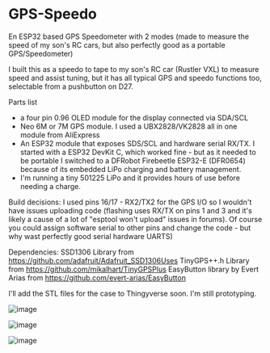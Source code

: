 # GPS-Speedo
En ESP32 based GPS Speedometer with 2 modes (made to measure the speed of my son's RC cars, but also perfectly good as a portable GPS/Speedometer)

I built this as a speedo to tape to my son's RC car (Rustler VXL) to measure speed and assist tuning, but it has all typical GPS and speedo functions too, selectable from a pushbutton on D27.


Parts list
- a four pin 0.96 OLED module for the display connected via SDA/SCL 
- Neo 6M or 7M GPS module. I used a UBX2828/VK2828 all in one module from AliExpress
- An ESP32 module that exposes SDS/SCL and hardware serial RX/TX. I started with a ESP32 DevKit C, which worked fine - but as it needed to be portable I switched to a DFRobot Firebeetle ESP32-E (DFR0654) because of its embedded LiPo charging and battery management. 
- I'm running a tiny 501225 LiPo and it provides hours of use before needing a charge.


Build decisions:
I used pins 16/17 - RX2/TX2 for the GPS I/O so I wouldn't have issues uploading code (flashing uses RX/TX on pins 1 and 3 and it's likely a cause of a lot of "esptool won't upload" issues in forums). Of course you could assign software serial to other pins and change the code - but why wast perfectly good serial hardware UARTS) 

Dependencies:
SSD1306 Library from https://github.com/adafruit/Adafruit_SSD1306Uses
TinyGPS++.h Library from https://github.com/mikalhart/TinyGPSPlus
EasyButton library by Evert Arias from https://github.com/evert-arias/EasyButton

I'll add the STL files for the case to Thingyverse soon. I'm still prototyping.

![image](https://user-images.githubusercontent.com/44254504/161084981-3cd4a369-2f88-4bc7-9d31-ee61d21b9aa9.png)

![image](https://user-images.githubusercontent.com/44254504/161086058-b6a0f011-c273-465e-83b7-4b0232b52a0a.png)

![image](https://user-images.githubusercontent.com/44254504/161085339-df936c6c-519e-4767-8d74-5740f815928e.png)
